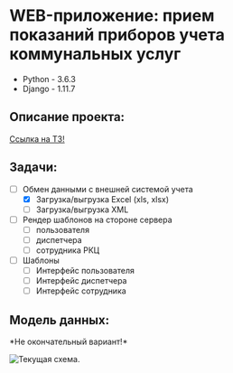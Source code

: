 WEB-приложение: прием показаний приборов учета коммунальных услуг
===========
- Python - 3.6.3
- Django - 1.11.7

Описание проекта:
------
[Ссылка на ТЗ!](https://gist.github.com/AlexeyRadchenko/6987015e4165f15fcaff9f797b805ad4)


Задачи:
------
- [ ] Обмен данными с внешней системой учета
    - [x] Загрузка/выгрузка Excel (xls, xlsx)
    - [ ] Загрузка/выгрузка XML
- [ ] Рендер шаблонов на стороне сервера
    - [ ] пользователя
    - [ ] диспетчера
    - [ ] сотрудника РКЦ   
- [ ] Шаблоны
    - [ ] Интерфейс пользователя
    - [ ] Интерфейс диспетчера
    - [ ] Интерфейс сотрудника
    
Модель данных:
--------------
\*Не окончательный вариант!\*

![Текущая схема.][myimage]

[myimage]: http://bers-trg.fvds.ru/base.png